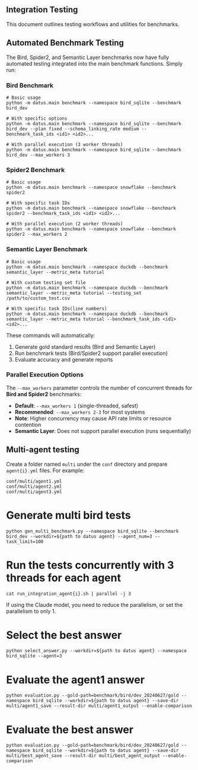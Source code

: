 ## Integration Testing

This document outlines testing workflows and utilities for benchmarks.

## Automated Benchmark Testing

The Bird, Spider2, and Semantic Layer benchmarks now have fully automated testing integrated into the main benchmark functions. Simply run:

### Bird Benchmark
```shell
# Basic usage
python -m datus.main benchmark --namespace bird_sqlite --benchmark bird_dev

# With specific options
python -m datus.main benchmark --namespace bird_sqlite --benchmark bird_dev --plan fixed --schema_linking_rate medium --benchmark_task_ids <id1> <id2>...

# With parallel execution (3 worker threads)
python -m datus.main benchmark --namespace bird_sqlite --benchmark bird_dev --max_workers 3
```

### Spider2 Benchmark
```shell
# Basic usage
python -m datus.main benchmark --namespace snowflake --benchmark spider2

# With specific task IDs
python -m datus.main benchmark --namespace snowflake --benchmark spider2 --benchmark_task_ids <id1> <id2>...

# With parallel execution (2 worker threads)
python -m datus.main benchmark --namespace snowflake --benchmark spider2 --max_workers 2
```

### Semantic Layer Benchmark
```shell
# Basic usage
python -m datus.main benchmark --namespace duckdb --benchmark semantic_layer --metric_meta tutorial

# With custom testing set file
python -m datus.main benchmark --namespace duckdb --benchmark semantic_layer --metric_meta tutorial --testing_set /path/to/custom_test.csv

# With specific task IDs(line numbers)
python -m datus.main benchmark --namespace duckdb --benchmark semantic_layer --metric_meta tutorial --benchmark_task_ids <id1>  <id2>...
```

These commands will automatically:
1. Generate gold standard results (Bird and Semantic Layer)
2. Run benchmark tests (Bird/Spider2 support parallel execution)
3. Evaluate accuracy and generate reports

### Parallel Execution Options

The `--max_workers` parameter controls the number of concurrent threads for **Bird and Spider2** benchmarks:
- **Default**: `--max_workers 1` (single-threaded, safest)
- **Recommended**: `--max_workers 2-3` for most systems
- **Note**: Higher concurrency may cause API rate limits or resource contention
- **Semantic Layer**: Does not support parallel execution (runs sequentially)

## Multi-agent testing

Create a folder named `multi` under the `conf` directory and prepare `agent{i}.yml` files. For example:

```
conf/multi/agent1.yml
conf/multi/agent2.yml
conf/multi/agent3.yml
```

# Generate multi bird tests

```shell
python gen_multi_benchmark.py --namespace bird_sqlite --benchmark bird_dev --workdir=${path to datus agent} --agent_num=3 --task_limit=100
```

# Run the tests concurrently with 3 threads for each agent
```shell
cat run_integration_agent{i}.sh | parallel -j 3
```
If using the Claude model, you need to reduce the parallelism, or set the parallelism to only 1.

# Select the best answer

```shell
python select_answer.py --workdir=${path to datus agent} --namespace bird_sqlite --agent=3
```

# Evaluate the agent1 answer
```shell
python evaluation.py --gold-path=benchmark/bird/dev_20240627/gold --namespace bird_sqlite --workdir=${path to datus agent} --save-dir multi/agent1_save --result-dir multi/agent1_output --enable-comparison
```

# Evaluate the best answer

```shell
python evaluation.py --gold-path=benchmark/bird/dev_20240627/gold --namespace bird_sqlite --workdir=${path to datus agent} --save-dir multi/best_agent_save --result-dir multi/best_agent_output --enable-comparison
```
